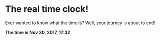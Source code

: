 # The real time clock!

Ever wanted to know what the time is? Well, your journey is about to end!

**The time is Nov 30, 2017, 17:32**